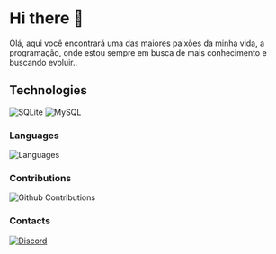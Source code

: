 # Hi there 👋

Olá, aqui você encontrará uma das maiores paixões da minha vida, a programação, onde estou sempre em busca de mais conhecimento e buscando evoluir..

## Technologies

![SQLite](https://img.shields.io/badge/SQLite-44a2d4?style=for-the-badge&logo=sqlite&logoColor=white)
![MySQL](https://img.shields.io/badge/MySQL-00758f?style=for-the-badge&logo=mysql&logoColor=white)

### Languages

![Languages](https://github-readme-stats.vercel.app/api/top-langs/?username=badnotice&layout=compact&theme=dracula&hide_title=true&langs_count=10)

### Contributions

![Github Contributions](https://github-readme-stats.vercel.app/api?username=badnotice&theme=dracula&show_icons=true&hide_title=true&count_private=true)

### Contacts

[![Discord](https://img.shields.io/badge/Discord-7289DA?style=for-the-badge&logo=discord&logoColor=white)](https://discord.com/users/811063542077587497)
